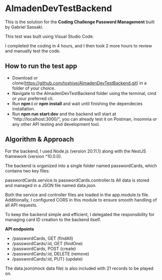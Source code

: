 # AlmadenDevTestBackend

This is the solution for the **Coding Challenge Password Management** built by Gabriel Sassaki.

This test was built using Visual Studio Code.

I completed the coding in 4 hours, and I then took 2 more hours to review and manually test the code.

## How to run the test app

 - Download or clone(https://github.com/toshiye/AlmadenDevTestBackend.git) in a folder of your choice.
 - Navigate to the AlmadenDevTestBackend folder using the terminal, cmd or your preferred cli.
 - Run **npm i** or **npm install** and wait until finishing the dependecies installation.
 - Run **npm run start:dev** and the backend will start at "http://localhost:3000/", you can already test it on Postman, insomnia or any other API testing and development tool.

## Algorithm & Approach

For the backend, I used Node.js (version 20.11.1) along with the NestJS framework (version ^10.0.0).

The backend is organized into a single folder named passwordCards, which contains two key files:

passwordCards.service.ts
passwordCards.controller.ts
All data is stored and managed in a JSON file named data.json.

Both the service and controller files are loaded in the app.module.ts file. Additionally, I configured CORS in this module to ensure smooth handling of all API requests.

To keep the backend simple and efficient, I delegated the responsibility for managing card ID creation to the backend itself.

**API endpoints**
 - /passwordCards, GET (findAll)
 - /passwordCards/:id, GET (findOne)
 - /passwordCards, POST (create)
 - /passwordCards/:id, DELETE (remove)
 - /passwordCards/:id, PUT} (update)

The data.json(mock data file) is also included with 21 records to be played on.
